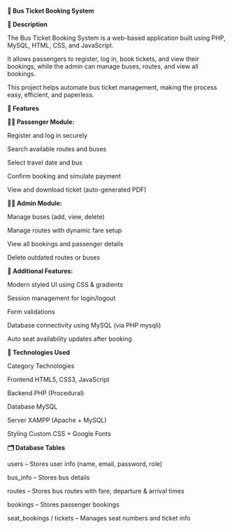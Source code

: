 **🚌 Bus Ticket Booking System**

**📖 Description**

The Bus Ticket Booking System is a web-based application built using PHP, MySQL, HTML, CSS, and JavaScript.

It allows passengers to register, log in, book tickets, and view their bookings, while the admin can manage buses, routes, and view all bookings.

This project helps automate bus ticket management, making the process easy, efficient, and paperless.

**🚀 Features**

**👩‍💼 Passenger Module:**

Register and log in securely

Search available routes and buses

Select travel date and bus

Confirm booking and simulate payment

View and download ticket (auto-generated PDF)

**🧑‍💻 Admin Module:**

Manage buses (add, view, delete)

Manage routes with dynamic fare setup

View all bookings and passenger details

Delete outdated routes or buses

**🎯 Additional Features:**

Modern styled UI using CSS & gradients

Session management for login/logout

Form validations

Database connectivity using MySQL (via PHP mysqli)

Auto seat availability updates after booking

**🧩 Technologies Used**

Category	Technologies

Frontend	HTML5, CSS3, JavaScript

Backend	PHP (Procedural)

Database	MySQL

Server	XAMPP (Apache + MySQL)

Styling	Custom CSS + Google Fonts

**🗂️ Database Tables**

users – Stores user info (name, email, password, role)

bus_info – Stores bus details

routes – Stores bus routes with fare, departure & arrival times

bookings – Stores passenger bookings

seat_bookings / tickets – Manages seat numbers and ticket info
